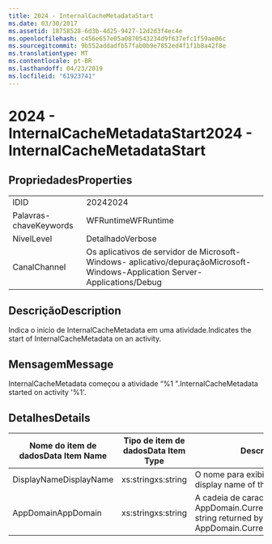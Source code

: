 ```yaml
---
title: 2024 - InternalCacheMetadataStart
ms.date: 03/30/2017
ms.assetid: 18758528-6d3b-4d25-9427-12d2d3f4ec4e
ms.openlocfilehash: c456e657e05a0870543234d9f637efc1f59ae06c
ms.sourcegitcommit: 9b552addadfb57fab0b9e7852ed4f1f1b8a42f8e
ms.translationtype: MT
ms.contentlocale: pt-BR
ms.lasthandoff: 04/23/2019
ms.locfileid: "61923741"
---
```

# <a name="2024---internalcachemetadatastart"></a><span data-ttu-id="4cac2-102">2024 - InternalCacheMetadataStart</span><span class="sxs-lookup"><span data-stu-id="4cac2-102">2024 - InternalCacheMetadataStart</span></span>
## <a name="properties"></a><span data-ttu-id="4cac2-103">Propriedades</span><span class="sxs-lookup"><span data-stu-id="4cac2-103">Properties</span></span>  
  
|||  
|-|-|  
|<span data-ttu-id="4cac2-104">ID</span><span class="sxs-lookup"><span data-stu-id="4cac2-104">ID</span></span>|<span data-ttu-id="4cac2-105">2024</span><span class="sxs-lookup"><span data-stu-id="4cac2-105">2024</span></span>|  
|<span data-ttu-id="4cac2-106">Palavras-chave</span><span class="sxs-lookup"><span data-stu-id="4cac2-106">Keywords</span></span>|<span data-ttu-id="4cac2-107">WFRuntime</span><span class="sxs-lookup"><span data-stu-id="4cac2-107">WFRuntime</span></span>|  
|<span data-ttu-id="4cac2-108">Nível</span><span class="sxs-lookup"><span data-stu-id="4cac2-108">Level</span></span>|<span data-ttu-id="4cac2-109">Detalhado</span><span class="sxs-lookup"><span data-stu-id="4cac2-109">Verbose</span></span>|  
|<span data-ttu-id="4cac2-110">Canal</span><span class="sxs-lookup"><span data-stu-id="4cac2-110">Channel</span></span>|<span data-ttu-id="4cac2-111">Os aplicativos de servidor de Microsoft-Windows- aplicativo/depuração</span><span class="sxs-lookup"><span data-stu-id="4cac2-111">Microsoft-Windows-Application Server-Applications/Debug</span></span>|  
  
## <a name="description"></a><span data-ttu-id="4cac2-112">Descrição</span><span class="sxs-lookup"><span data-stu-id="4cac2-112">Description</span></span>  
 <span data-ttu-id="4cac2-113">Indica o início de InternalCacheMetadata em uma atividade.</span><span class="sxs-lookup"><span data-stu-id="4cac2-113">Indicates the start of InternalCacheMetadata on an activity.</span></span>  
  
## <a name="message"></a><span data-ttu-id="4cac2-114">Mensagem</span><span class="sxs-lookup"><span data-stu-id="4cac2-114">Message</span></span>  
 <span data-ttu-id="4cac2-115">InternalCacheMetadata começou a atividade “%1 ".</span><span class="sxs-lookup"><span data-stu-id="4cac2-115">InternalCacheMetadata started on activity '%1'.</span></span>  
  
## <a name="details"></a><span data-ttu-id="4cac2-116">Detalhes</span><span class="sxs-lookup"><span data-stu-id="4cac2-116">Details</span></span>  
  
|<span data-ttu-id="4cac2-117">Nome do item de dados</span><span class="sxs-lookup"><span data-stu-id="4cac2-117">Data Item Name</span></span>|<span data-ttu-id="4cac2-118">Tipo de item de dados</span><span class="sxs-lookup"><span data-stu-id="4cac2-118">Data Item Type</span></span>|<span data-ttu-id="4cac2-119">Descrição</span><span class="sxs-lookup"><span data-stu-id="4cac2-119">Description</span></span>|  
|--------------------|--------------------|-----------------|  
|<span data-ttu-id="4cac2-120">DisplayName</span><span class="sxs-lookup"><span data-stu-id="4cac2-120">DisplayName</span></span>|<span data-ttu-id="4cac2-121">xs:string</span><span class="sxs-lookup"><span data-stu-id="4cac2-121">xs:string</span></span>|<span data-ttu-id="4cac2-122">O nome para exibição de atividade.</span><span class="sxs-lookup"><span data-stu-id="4cac2-122">The display name of the activity.</span></span>|  
|<span data-ttu-id="4cac2-123">AppDomain</span><span class="sxs-lookup"><span data-stu-id="4cac2-123">AppDomain</span></span>|<span data-ttu-id="4cac2-124">xs:string</span><span class="sxs-lookup"><span data-stu-id="4cac2-124">xs:string</span></span>|<span data-ttu-id="4cac2-125">A cadeia de caracteres retornada por AppDomain.CurrentDomain.FriendlyName.</span><span class="sxs-lookup"><span data-stu-id="4cac2-125">The string returned by AppDomain.CurrentDomain.FriendlyName.</span></span>|
